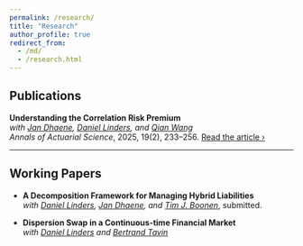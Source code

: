 ```yaml
---
permalink: /research/
title: "Research"
author_profile: true
redirect_from: 
  - /md/
  - /research.html
---
```


## Publications

**Understanding the Correlation Risk Premium**  
*with [Jan Dhaene](https://jandhaene.org), [Daniel Linders](https://daniellinders.com), and [Qian Wang](https://eco.btbu.edu.cn/szdw/azcpx/fjs/0c049e11a32e4b27b7914f30c3e09cae.htm)*  
*Annals of Actuarial Science*, 2025, 19(2), 233–256. [Read the article ›](https://www.cambridge.org/core/journals/annals-of-actuarial-science/article/understanding-the-correlation-risk-premium/1B70B7518A4DF63AABEC7B9BA3269A1E)

---

## Working Papers

- **A Decomposition Framework for Managing Hybrid Liabilities**  
  *with [Daniel Linders](https://daniellinders.com), [Jan Dhaene](https://jandhaene.org), and [Tim J. Boonen](https://saasresearch.hku.hk/~tjboonen/)*, submitted.

- **Dispersion Swap in a Continuous-time Financial Market**  
  *with [Daniel Linders](https://daniellinders.com) and [Bertrand Tavin](https://btavin.com)*


